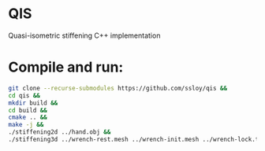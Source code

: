 # QIS
Quasi-isometric stiffening C++ implementation

# Compile and run:
```sh
git clone --recurse-submodules https://github.com/ssloy/qis &&
cd qis &&
mkdir build &&
cd build &&
cmake .. &&
make -j &&
./stiffening2d ../hand.obj &&
./stiffening3d ../wrench-rest.mesh ../wrench-init.mesh ../wrench-lock.txt
```

